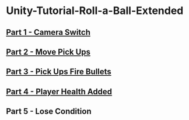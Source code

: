 # Unity-Tutorial-Roll-a-Ball-Extended
## [Part 1 - Camera Switch](https://github.com/JRSerjeant/Unity-Tutorial-Roll-a-Ball-Extended/releases/tag/CameraSwitch)
## [Part 2 - Move Pick Ups](https://github.com/JRSerjeant/Unity-Tutorial-Roll-a-Ball-Extended/releases/tag/MovePickUps)
## [Part 3 - Pick Ups Fire Bullets](https://github.com/JRSerjeant/Unity-Tutorial-Roll-a-Ball-Extended/releases/tag/Bullets)
## [Part 4 - Player Health Added](https://github.com/JRSerjeant/Unity-Tutorial-Roll-a-Ball-Extended/releases/tag/Health_1)
## Part 5 - Lose Condition 